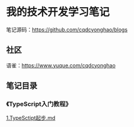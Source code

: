 # 我的技术开发学习笔记
笔记源码：https://github.com/cqdcyonghao/blogs
## 社区
语雀：https://www.yuque.com/cqdcyonghao


## 笔记目录
### 《TypeScript入门教程》
[1.TypeSctipt起步.md](https://github.com/cqdcyonghao/notes/files/6747054/1.TypeSctipt.md)